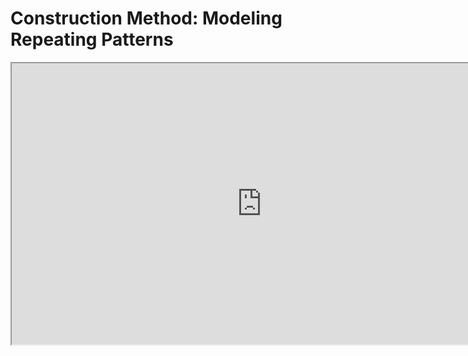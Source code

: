 # Construction Method: Modeling Repeating Patterns

<p><iframe src="https://www.youtube.com/embed/zW264sghueE?rel=0" width="800" height="450" allowfullscreen="allowfullscreen" allow="accelerometer; autoplay; clipboard-write; encrypted-media; gyroscope; picture-in-picture"></iframe></p>